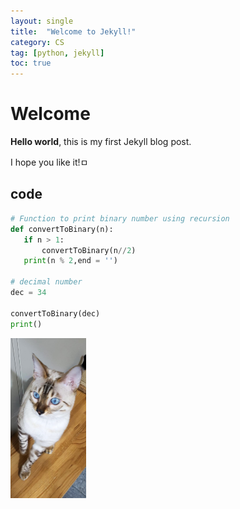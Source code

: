 ```yaml
---
layout: single
title:  "Welcome to Jekyll!"
category: CS
tag: [python, jekyll]
toc: true
---
```


# Welcome

**Hello world**, this is my first Jekyll blog post.

I hope you like it!ㅁ

## code ##

```python
# Function to print binary number using recursion
def convertToBinary(n):
   if n > 1:
       convertToBinary(n//2)
   print(n % 2,end = '')

# decimal number
dec = 34

convertToBinary(dec)
print()
```

<img src="..\images\2022-07-08-test123\오즈 미모.jpg" alt="오즈 미모" style="zoom:25%;" />
